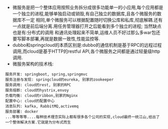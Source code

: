 * 微服务是把一个整体应用按照业务拆分成很多功能单一的小应用,每个应用都是一个独立的进程,能够单独启动或销毁,有自己独立的数据库,且各个微服务的数据库不一定
相同,单个微服务可以根据配置随时切换公库和私库,彻底解耦.还有一点就是前后端分离.用任务管理器打开之后能看到多个独立的进程; 当然缺点也是有:分布式的调用
和通讯处理起来不简单,运维人员不好过那么多war包还要写脚本部署,再就是数据一致性,性能监控等.
* dubbo和springcloud的本质区别是:dubbo的通信机制是基于RPC的远程过程调用,而cloud是基于HTTP的restful API,各个微服务之间都是通过轻量级http调用.
* 微服务架构的技术栈:
```
服务开发: springboot, spring,springmvc
服务注册与发现: springcloud的eureka, 别家的zookeeper
服务调用: cloud的rest, 别家的RPC
服务熔断: cloud的hystrix,envoy
负载均衡: cloud的ribbon,别家的Nginx
配置中心: cloud的配置中心
消息队列: kafka, RabbitMQ,activemq
服务部署: docker              
...等等等等....每种技术理念实际上都有很多各个公司的实现,cloud最终一统江山,给出了一个整体解决方案.它就是为分布式而生
```
